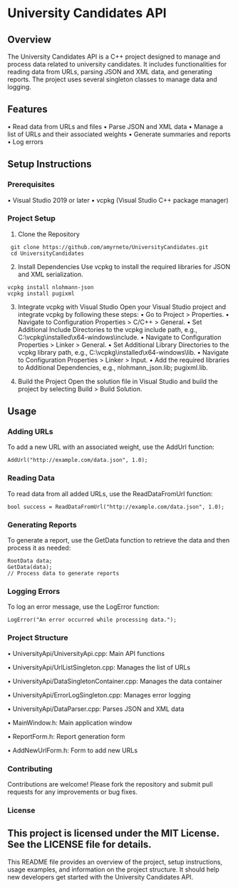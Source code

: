 # University Candidates API
## Overview
The University Candidates API is a C++ project designed to manage and process data related to university candidates. It includes functionalities for reading data from URLs, parsing JSON and XML data, and generating reports. The project uses several singleton classes to manage data and logging.
## Features
•	Read data from URLs and files
•	Parse JSON and XML data
•	Manage a list of URLs and their associated weights
•	Generate summaries and reports
•	Log errors
## Setup Instructions
### Prerequisites
•	Visual Studio 2019 or later
•	vcpkg (Visual Studio C++ package manager)
### Project Setup
1.	Clone the Repository
   ```
  	git clone https://github.com/amyrneto/UniversityCandidates.git
  	cd UniversityCandidates
   ```
2.	Install Dependencies
Use vcpkg to install the required libraries for JSON and XML serialization.
```
vcpkg install nlohmann-json
vcpkg install pugixml
```
3.	Integrate vcpkg with Visual Studio
Open your Visual Studio project and integrate vcpkg by following these steps:
•	Go to Project > <ProjectName> Properties.
•	Navigate to Configuration Properties > C/C++ > General.
•	Set Additional Include Directories to the vcpkg include path, e.g., C:\vcpkg\installed\x64-windows\include.
•	Navigate to Configuration Properties > Linker > General.
•	Set Additional Library Directories to the vcpkg library path, e.g., C:\vcpkg\installed\x64-windows\lib.
•	Navigate to Configuration Properties > Linker > Input.
•	Add the required libraries to Additional Dependencies, e.g., nlohmann_json.lib; pugixml.lib.

4.	Build the Project
Open the solution file in Visual Studio and build the project by selecting Build > Build Solution.
## Usage
### Adding URLs
To add a new URL with an associated weight, use the AddUrl function:
```
AddUrl("http://example.com/data.json", 1.0);
```
### Reading Data
To read data from all added URLs, use the ReadDataFromUrl function:
```
bool success = ReadDataFromUrl("http://example.com/data.json", 1.0);
```
### Generating Reports
To generate a report, use the GetData function to retrieve the data and then process it as needed:
```
RootData data;
GetData(data);
// Process data to generate reports
```
### Logging Errors
To log an error message, use the LogError function:
```
LogError("An error occurred while processing data.");
```
### Project Structure

•	UniversityApi/UniversityApi.cpp: Main API functions

•	UniversityApi/UrlListSingleton.cpp: Manages the list of URLs

•	UniversityApi/DataSingletonContainer.cpp: Manages the data container

•	UniversityApi/ErrorLogSingleton.cpp: Manages error logging

•	UniversityApi/DataParser.cpp: Parses JSON and XML data

•	MainWindow.h: Main application window

•	ReportForm.h: Report generation form

•	AddNewUrlForm.h: Form to add new URLs

### Contributing
Contributions are welcome! Please fork the repository and submit pull requests for any improvements or bug fixes.
### License
This project is licensed under the MIT License. See the LICENSE file for details.
---
This README file provides an overview of the project, setup instructions, usage examples, and information on the project structure. It should help new developers get started with the University Candidates API.












